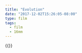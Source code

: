 ```yaml
---
title: "Evolution"
date: "2017-12-02T15:26:05-08:00"
type: film
tags:
  - film
  - 16mm
---
```


{{<vimeo id="88318673" class="video-frame aspect-ratio-4-3">}}
